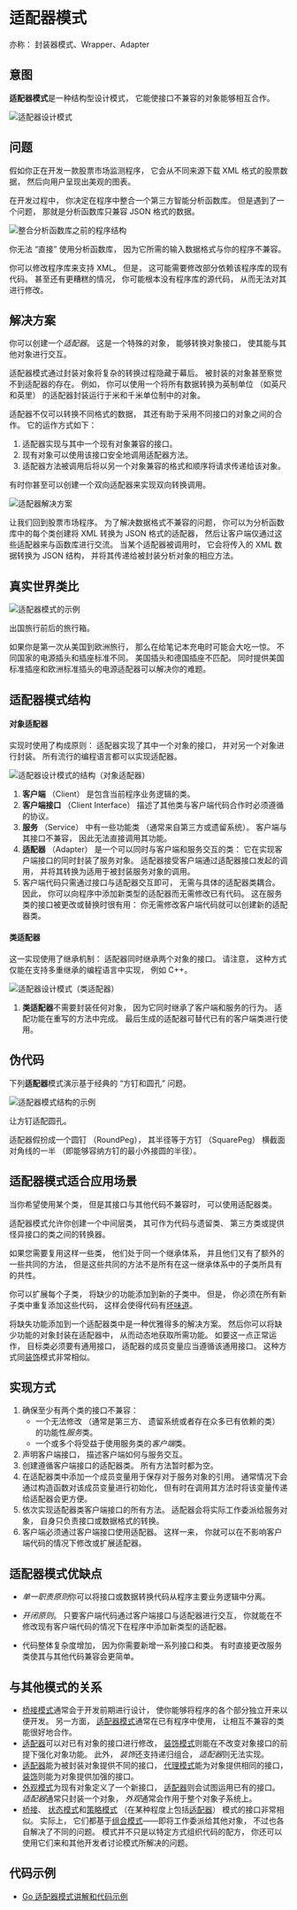 # 适配器模式

亦称： 封装器模式、Wrapper、Adapter

##  意图

**适配器模式**是一种结构型设计模式， 它能使接口不兼容的对象能够相互合作。

![适配器设计模式](https://refactoringguru.cn/images/patterns/content/adapter/adapter-zh.png)

##  问题

假如你正在开发一款股票市场监测程序， 它会从不同来源下载 XML 格式的股票数据， 然后向用户呈现出美观的图表。

在开发过程中， 你决定在程序中整合一个第三方智能分析函数库。 但是遇到了一个问题， 那就是分析函数库只兼容 JSON 格式的数据。

![整合分析函数库之前的程序结构](https://demo007x-articles.oss-cn-beijing.aliyuncs.com/demo007x-articles/202306190744272.png)

你无法 “直接” 使用分析函数库， 因为它所需的输入数据格式与你的程序不兼容。

你可以修改程序库来支持 XML。 但是， 这可能需要修改部分依赖该程序库的现有代码。 甚至还有更糟糕的情况， 你可能根本没有程序库的源代码， 从而无法对其进行修改。

##  解决方案

你可以创建一个*适配器*。 这是一个特殊的对象， 能够转换对象接口， 使其能与其他对象进行交互。

适配器模式通过封装对象将复杂的转换过程隐藏于幕后。 被封装的对象甚至察觉不到适配器的存在。 例如， 你可以使用一个将所有数据转换为英制单位 （如英尺和英里） 的适配器封装运行于米和千米单位制中的对象。

适配器不仅可以转换不同格式的数据， 其还有助于采用不同接口的对象之间的合作。 它的运作方式如下：

1. 适配器实现与其中一个现有对象兼容的接口。
2. 现有对象可以使用该接口安全地调用适配器方法。
3. 适配器方法被调用后将以另一个对象兼容的格式和顺序将请求传递给该对象。

有时你甚至可以创建一个双向适配器来实现双向转换调用。

![适配器解决方案](https://demo007x-articles.oss-cn-beijing.aliyuncs.com/demo007x-articles/202306190744464.png)

让我们回到股票市场程序。 为了解决数据格式不兼容的问题， 你可以为分析函数库中的每个类创建将 XML 转换为 JSON 格式的适配器， 然后让客户端仅通过这些适配器来与函数库进行交流。 当某个适配器被调用时， 它会将传入的 XML 数据转换为 JSON 结构， 并将其传递给被封装分析对象的相应方法。

##  真实世界类比

![适配器模式的示例](https://refactoringguru.cn/images/patterns/content/adapter/adapter-comic-1-zh.png)

出国旅行前后的旅行箱。

如果你是第一次从美国到欧洲旅行， 那么在给笔记本充电时可能会大吃一惊。 不同国家的电源插头和插座标准不同。 美国插头和德国插座不匹配。 同时提供美国标准插座和欧洲标准插头的电源适配器可以解决你的难题。

##  适配器模式结构

#### 对象适配器

实现时使用了构成原则： 适配器实现了其中一个对象的接口， 并对另一个对象进行封装。 所有流行的编程语言都可以实现适配器。

![适配器设计模式的结构（对象适配器）](https://demo007x-articles.oss-cn-beijing.aliyuncs.com/demo007x-articles/202306190744689.png)

1. **客户端** （Client） 是包含当前程序业务逻辑的类。
2. **客户端接口** （Client Interface） 描述了其他类与客户端代码合作时必须遵循的协议。
3. **服务** （Service） 中有一些功能类 （通常来自第三方或遗留系统）。 客户端与其接口不兼容， 因此无法直接调用其功能。
4. **适配器** （Adapter） 是一个可以同时与客户端和服务交互的类： 它在实现客户端接口的同时封装了服务对象。 适配器接受客户端通过适配器接口发起的调用， 并将其转换为适用于被封装服务对象的调用。
5. 客户端代码只需通过接口与适配器交互即可， 无需与具体的适配器类耦合。 因此， 你可以向程序中添加新类型的适配器而无需修改已有代码。 这在服务类的接口被更改或替换时很有用： 你无需修改客户端代码就可以创建新的适配器类。

#### 类适配器

这一实现使用了继承机制： 适配器同时继承两个对象的接口。 请注意， 这种方式仅能在支持多重继承的编程语言中实现， 例如 C++。

![适配器设计模式（类适配器）](https://demo007x-articles.oss-cn-beijing.aliyuncs.com/demo007x-articles/202306190744131.png)

1. **类适配器**不需要封装任何对象， 因为它同时继承了客户端和服务的行为。 适配功能在重写的方法中完成。 最后生成的适配器可替代已有的客户端类进行使用。

##  伪代码

下列**适配器**模式演示基于经典的 “方钉和圆孔” 问题。

![适配器模式结构的示例](https://demo007x-articles.oss-cn-beijing.aliyuncs.com/demo007x-articles/202306190744028.png)

让方钉适配圆孔。

适配器假扮成一个圆钉 （Round­Peg）， 其半径等于方钉 （Square­Peg） 横截面对角线的一半 （即能够容纳方钉的最小外接圆的半径）。

##  适配器模式适合应用场景

 当你希望使用某个类， 但是其接口与其他代码不兼容时， 可以使用适配器类。

 适配器模式允许你创建一个中间层类， 其可作为代码与遗留类、 第三方类或提供怪异接口的类之间的转换器。

 如果您需要复用这样一些类， 他们处于同一个继承体系， 并且他们又有了额外的一些共同的方法， 但是这些共同的方法不是所有在这一继承体系中的子类所具有的共性。

 你可以扩展每个子类， 将缺少的功能添加到新的子类中。 但是， 你必须在所有新子类中重复添加这些代码， 这样会使得代码有[坏味道](https://refactoringguru.cn/smells/duplicate-code)。

将缺失功能添加到一个适配器类中是一种优雅得多的解决方案。 然后你可以将缺少功能的对象封装在适配器中， 从而动态地获取所需功能。 如要这一点正常运作， 目标类必须要有通用接口， 适配器的成员变量应当遵循该通用接口。 这种方式同[装饰](https://refactoringguru.cn/design-patterns/decorator)模式非常相似。

##  实现方式

1. 确保至少有两个类的接口不兼容：
   - 一个无法修改 （通常是第三方、 遗留系统或者存在众多已有依赖的类） 的功能性*服务*类。
   - 一个或多个将受益于使用服务类的*客户端*类。
2. 声明客户端接口， 描述客户端如何与服务交互。
3. 创建遵循客户端接口的适配器类。 所有方法暂时都为空。
4. 在适配器类中添加一个成员变量用于保存对于服务对象的引用。 通常情况下会通过构造函数对该成员变量进行初始化， 但有时在调用其方法时将该变量传递给适配器会更方便。
5. 依次实现适配器类客户端接口的所有方法。 适配器会将实际工作委派给服务对象， 自身只负责接口或数据格式的转换。
6. 客户端必须通过客户端接口使用适配器。 这样一来， 你就可以在不影响客户端代码的情况下修改或扩展适配器。

##  适配器模式优缺点

-  *单一职责原则*你可以将接口或数据转换代码从程序主要业务逻辑中分离。
-  *开闭原则*。 只要客户端代码通过客户端接口与适配器进行交互， 你就能在不修改现有客户端代码的情况下在程序中添加新类型的适配器。

-  代码整体复杂度增加， 因为你需要新增一系列接口和类。 有时直接更改服务类使其与其他代码兼容会更简单。

##  与其他模式的关系

- [桥接模式](https://refactoringguru.cn/design-patterns/bridge)通常会于开发前期进行设计， 使你能够将程序的各个部分独立开来以便开发。 另一方面， [适配器模式](https://refactoringguru.cn/design-patterns/adapter)通常在已有程序中使用， 让相互不兼容的类能很好地合作。
- [适配器](https://refactoringguru.cn/design-patterns/adapter)可以对已有对象的接口进行修改， [装饰模式](https://refactoringguru.cn/design-patterns/decorator)则能在不改变对象接口的前提下强化对象功能。 此外， *装饰*还支持递归组合， *适配器*则无法实现。
- [适配器](https://refactoringguru.cn/design-patterns/adapter)能为被封装对象提供不同的接口， [代理模式](https://refactoringguru.cn/design-patterns/proxy)能为对象提供相同的接口， [装饰](https://refactoringguru.cn/design-patterns/decorator)则能为对象提供加强的接口。
- [外观模式](https://refactoringguru.cn/design-patterns/facade)为现有对象定义了一个新接口， [适配器](https://refactoringguru.cn/design-patterns/adapter)则会试图运用已有的接口。 *适配器*通常只封装一个对象， *外观*通常会作用于整个对象子系统上。
- [桥接](https://refactoringguru.cn/design-patterns/bridge)、 [状态模式](https://refactoringguru.cn/design-patterns/state)和[策略模式](https://refactoringguru.cn/design-patterns/strategy) （在某种程度上包括[适配器](https://refactoringguru.cn/design-patterns/adapter)） 模式的接口非常相似。 实际上， 它们都基于[组合模式](https://refactoringguru.cn/design-patterns/composite)——即将工作委派给其他对象， 不过也各自解决了不同的问题。 模式并不只是以特定方式组织代码的配方， 你还可以使用它们来和其他开发者讨论模式所解决的问题。

## 代码示例
- [ Go 适配器模式讲解和代码示例](golang/readme.md)
